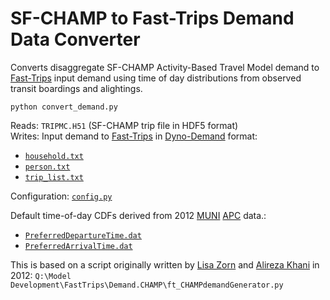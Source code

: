 # SF-CHAMP to Fast-Trips Demand Data Converter

Converts disaggregate SF-CHAMP Activity-Based Travel Model demand to [Fast-Trips](https://github.com/MetropolitanTransportationCommission/fast-trips) input demand using time of day distributions from observed transit boardings and alightings.

`python convert_demand.py`

Reads:     `TRIPMC.H51` (SF-CHAMP trip file in HDF5 format)  
Writes:    Input demand to [Fast-Trips](https://github.com/MetropolitanTransportationCommission/fast-trips) in [Dyno-Demand](https://github.com/osplanning-data-standards/dyno-demand) format:  
 - [`household.txt`](https://github.com/osplanning-data-standards/dyno-demand/blob/master/files/household.md)
 - [`person.txt`](https://github.com/osplanning-data-standards/dyno-demand/blob/master/files/person.md)
 - [`trip_list.txt`](https://github.com/osplanning-data-standards/dyno-demand/blob/master/files/trip_list.md) 

Configuration: [`config.py`](https://github.com/sfcta/fast-trips_demand_converter/blob/master/config.py)

Default time-of-day CDFs derived from 2012 [MUNI](http://www.sfmta.com) [APC](http://www.transitwiki.org/TransitWiki/index.php?title=Automated_Passenger_Counter) data.:  
 - [`PreferredDepartureTime.dat`](https://github.com/sfcta/fast-trips_demand_converter/blob/master/PreferredDepartureTime.dat)  
 - [`PreferredArrivalTime.dat`](https://github.com/sfcta/fast-trips_demand_converter/blob/master/PreferredArrivalTime.dat)

This is based on a script originally written by [Lisa Zorn](https://github.com/lmz) and [Alireza Khani](https://github.com/akhani) in 2012:
`Q:\Model Development\FastTrips\Demand.CHAMP\ft_CHAMPdemandGenerator.py`

